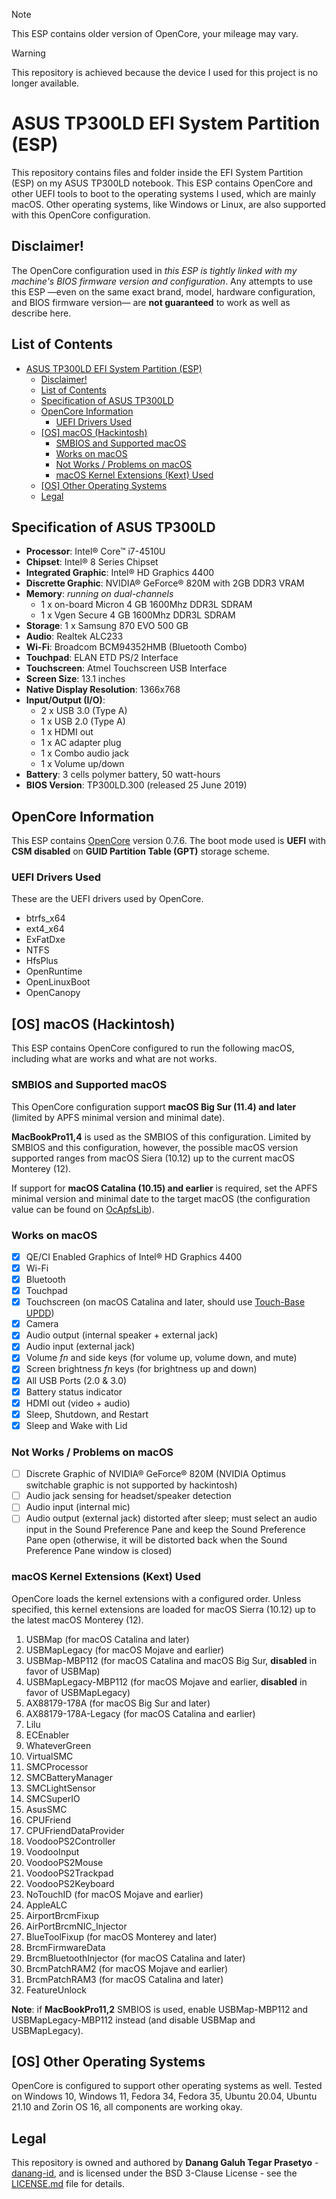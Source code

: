 > [!NOTE]  
> This ESP contains older version of OpenCore, your mileage may vary.

> [!WARNING]  
> This repository is achieved because the device I used for this project is no longer available.

# ASUS TP300LD EFI System Partition (ESP)

This repository contains files and folder inside the EFI System Partition (ESP) on my ASUS TP300LD notebook. 
This ESP contains OpenCore and other UEFI tools to boot to the operating systems I used, which are mainly macOS. 
Other operating systems, like Windows or Linux, are also supported with this OpenCore configuration.

## Disclaimer!
The OpenCore configuration used in *this ESP is tightly linked with my machine's BIOS firmware version and configuration*.
Any attempts to use this ESP &mdash;even on the same exact brand, model, hardware configuration, and BIOS firmware 
version&mdash; are **not guaranteed** to work as well as describe here.

## List of Contents
- [ASUS TP300LD EFI System Partition (ESP)](#asus-tp300ld-efi-system-partition-esp)
  - [Disclaimer!](#disclaimer)
  - [List of Contents](#list-of-contents)
  - [Specification of ASUS TP300LD](#specification-of-asus-tp300ld)
  - [OpenCore Information](#opencore-information)
    - [UEFI Drivers Used](#uefi-drivers-used)
  - [[OS] macOS (Hackintosh)](#os-macos-hackintosh)
    - [SMBIOS and Supported macOS](#smbios-and-supported-macos)
    - [Works on macOS](#works-on-macos)
    - [Not Works / Problems on macOS](#not-works--problems-on-macos)
    - [macOS Kernel Extensions (Kext) Used](#macos-kernel-extensions-kext-used)
  - [[OS] Other Operating Systems](#os-other-operating-systems)
  - [Legal](#legal)

## Specification of ASUS TP300LD
- **Processor**: Intel® Core™ i7-4510U
- **Chipset**: Intel® 8 Series Chipset
- **Integrated Graphic**: Intel® HD Graphics 4400 
- **Discrette Graphic**: NVIDIA® GeForce® 820M with 2GB DDR3 VRAM
- **Memory**: _running on dual-channels_
  - 1 x on-board Micron 4 GB 1600Mhz DDR3L SDRAM 
  - 1 x Vgen Secure 4 GB 1600Mhz DDR3L SDRAM
- **Storage**: 1 x Samsung 870 EVO 500 GB
- **Audio**: Realtek ALC233
- **Wi-Fi**: Broadcom BCM94352HMB (Bluetooth Combo)
- **Touchpad**: ELAN ETD PS/2 Interface
- **Touchscreen**: Atmel Touchscreen USB Interface
- **Screen Size**: 13.1 inches
- **Native Display Resolution**: 1366x768 
- **Input/Output (I/O)**: 
  - 2 x USB 3.0 (Type A)
  - 1 x USB 2.0 (Type A)
  - 1 x HDMI out
  - 1 x AC adapter plug
  - 1 x Combo audio jack
  - 1 x Volume up/down
- **Battery**: 3 cells polymer battery, 50 watt-hours
- **BIOS Version**: TP300LD.300 (released 25 June 2019)

## OpenCore Information
This ESP contains [OpenCore](https://github.com/acidanthera/OpenCorePkg) version 0.7.6. The boot mode used 
is **UEFI** with **CSM disabled** on **GUID Partition Table (GPT)** storage scheme.

### UEFI Drivers Used 
These are the UEFI drivers used by OpenCore.

- btrfs_x64
- ext4_x64
- ExFatDxe
- NTFS
- HfsPlus
- OpenRuntime
- OpenLinuxBoot
- OpenCanopy
 
## [OS] macOS (Hackintosh)
This ESP contains OpenCore configured to run the following macOS, including what are works and what are not works.

### SMBIOS and Supported macOS
This OpenCore configuration support **macOS Big Sur (11.4) and later** (limited by APFS minimal version and minimal date).

**MacBookPro11,4** is used as the SMBIOS of this configuration. Limited by SMBIOS and this configuration, however, 
the possible macOS version supported ranges from macOS Siera (10.12) up to the current macOS Monterey (12).

If support for **macOS Catalina (10.15) and earlier** is required, set the APFS minimal version and minimal date
to the target macOS (the configuration value can be found on [OcApfsLib](https://github.com/acidanthera/OpenCorePkg/blob/master/Include/Acidanthera/Library/OcApfsLib.h)).

### Works on macOS
- [x] QE/CI Enabled Graphics of Intel® HD Graphics 4400 
- [x] Wi-Fi
- [x] Bluetooth
- [x] Touchpad
- [x] Touchscreen (on macOS Catalina and later, should use [Touch-Base UPDD](https://touch-base.com/drivers))
- [x] Camera
- [x] Audio output (internal speaker + external jack)
- [x] Audio input (external jack)
- [x] Volume *fn* and side keys (for volume up, volume down, and mute)
- [x] Screen brightness *fn* keys (for brightness up and down)
- [x] All USB Ports (2.0 & 3.0)
- [x] Battery status indicator
- [x] HDMI out (video + audio)
- [x] Sleep, Shutdown, and Restart
- [x] Sleep and Wake with Lid

### Not Works / Problems on macOS
- [ ] Discrete Graphic of NVIDIA® GeForce® 820M (NVIDIA Optimus switchable graphic is not supported by hackintosh)
- [ ] Audio jack sensing for headset/speaker detection
- [ ] Audio input (internal mic)
- [ ] Audio output (external jack) distorted after sleep; must select an audio input in the Sound Preference Pane and 
keep the Sound Preference Pane open (otherwise, it will be distorted back when the Sound Preference Pane window is 
closed)

### macOS Kernel Extensions (Kext) Used
OpenCore loads the kernel extensions with a configured order. Unless specified, this kernel extensions are loaded for 
macOS Sierra (10.12) up to the latest macOS Monterey (12).

1. USBMap (for macOS Catalina and later)
2. USBMapLegacy (for macOS Mojave and earlier)
3. USBMap-MBP112 (for macOS Catalina and macOS Big Sur, **disabled** in favor of USBMap)
4. USBMapLegacy-MBP112 (for macOS Mojave and earlier, **disabled** in favor of USBMapLegacy)
5. AX88179-178A (for macOS Big Sur and later)
6. AX88179-178A-Legacy (for macOS Catalina and earlier)
7. Lilu
8. ECEnabler
9. WhateverGreen
10. VirtualSMC
11. SMCProcessor
12. SMCBatteryManager
13. SMCLightSensor
14. SMCSuperIO
15. AsusSMC
16. CPUFriend
17. CPUFriendDataProvider
18. VoodooPS2Controller
19. VoodooInput
20. VoodooPS2Mouse
21. VoodooPS2Trackpad
22. VoodooPS2Keyboard
23. NoTouchID (for macOS Mojave and earlier)
24. AppleALC
25. AirportBrcmFixup
26. AirPortBrcmNIC_Injector
27. BlueToolFixup (for macOS Monterey and later)
28. BrcmFirmwareData
29. BrcmBluetoothInjector (for macOS Catalina and later)
30. BrcmPatchRAM2 (for macOS Mojave and earlier)
31. BrcmPatchRAM3 (for macOS Catalina and later)
32. FeatureUnlock

**Note**: if **MacBookPro11,2** SMBIOS is used, enable USBMap-MBP112 and USBMapLegacy-MBP112 instead (and disable 
USBMap and USBMapLegacy).

## [OS] Other Operating Systems
OpenCore is configured to support other operating systems as well. Tested on Windows 10, Windows 11, Fedora 34, 
Fedora 35, Ubuntu 20.04, Ubuntu 21.10 and Zorin OS 16, all components are working okay.

## Legal
This repository is owned and authored by **Danang Galuh Tegar Prasetyo** - [danang-id](https://github.com/danang-id),
and is licensed under the BSD 3-Clause License - see the [LICENSE.md](LICENSE.md) file for details.

